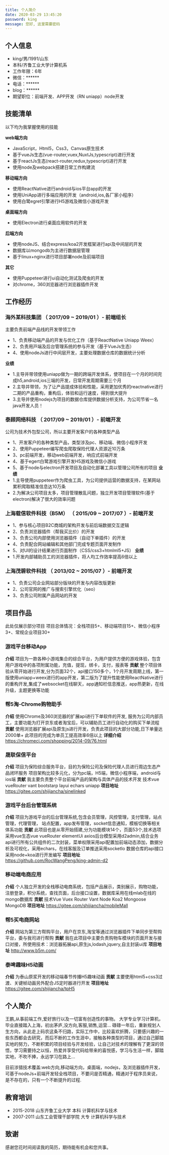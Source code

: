 ```yaml
---
title: 个⼈简介
date: 2020-03-29 13:45:20
password: king
message: 您好, 这里需要密码
---
```

## 个⼈信息
- king/男/1991/⼭东
- 本科/⻬鲁⼯业⼤学计算机系
- ⼯作年限：6年
- 微信：******
- 电话：******
- blog：******
- 期望职位：前端开发、APP开发（RN uniapp）node开发

## 技能清单
以下均为我掌握使⽤的技能

**web端方向**
- JavaScript，Html5，Css3，Canvas原⽣技术
- 基于vueJs生态(vue-router,vuex,NuxtJs,typescript)进行开发
- 基于reactJs生态(react-router,redux,typescript)进行开发
- 使用node及webpack搭建日常工作构建流

**移动端方向**
- 使⽤ReactNative进⾏android与ios平台app的开发
- 使⽤UniApp进⾏多端应用的开发（android,ios,各厂家小程序）
- 使⽤白鹭egret引擎进行H5游戏及微信小游戏开发

**桌面端方向**
- 使⽤Electron进⾏桌面应用软件的开发

**后端方向**
- 使⽤nodeJS、结合express/koa2开发框架进行api及中间层的开发
- 数据库以mongodb为主进行数据层管理
- 基于linux+nginx进行项目部署node及前端项目

**其它**
- 使用Puppeteer进行ui自动化测试及爬虫的开发
- 对chrome，360浏览器进行浏览器插件开发

## ⼯作经历

### 海外某科技集团 （ 2017/09 ~ 2019/01 ）- 前端组长
主要负责前端产品线的开发带领⼯作
- 1、负责移动端产品的开发与优化⼯作（基于ReactNative Uniapp Weex）
- 2、负责⽤⼾端及后台管理系统的参与开发（基于VueJs⽣态）
- 4、使用nodeJs进行中间层开发，主要处理数据仓库的数据统计分析

**业绩**
- 1.主导并带领使用uniapp做为一期的跨端开发体系，使项目在一个月的时间完成h5,android,ios三端的开发，日常开发周期需要三个月
- 2.主导并带领，为了让产品提成体验和性能，采用更加优秀的reactnative进行二期的产品重构，重构后，体验和运行速度，得到很大提升
- 3.主导并使用nodejs为项目的数据仓库提供数据分析支持，为公司节省一名java开发人员！

### 泰顾⽹络科技 （ 2017/09 ~ 2019/01 ）- 前端开发
公司为技术外包型公司，所以主要开发客户的各种类型产品
- 1、开发客户的各种类型产品，类型涉及pc、移动端、微信⼩程序开发
- 2、使用Puppeteer编写爬虫爬取保险代理人资源近10万条
- 3、pc前端开发，移动web前端开发，响应式前端开发 
- 4、基于egert白鹭游戏引擎开发H5游戏及微信小游戏
- 5、基于node与electron开发项目及自动化部署工具以管理公司所有的项目
**业绩**
- 1.主导使用puppeteer作为爬虫工具，为公司提供运营的数据支持，在某网站累积爬取精准信息达10万条
- 2.为解决公司项目太多，项目管理散乱问题，独立开发项目管理软件(基于electron)解决了很大的效率问题

### 上海载信软件科技（B5M） （ 2015/09 ~ 2017/07 ）- 前端开发
- 1、参与核⼼项⽬B2C商城的架构开发与前后端数据交互逻辑
- 2、负责浏览器插件（帮我买比价）的开发
- 3、负责公司内部使用浏览器插件（自动下单插件）的开发
- 4、负责配合⽹站编辑和其他部⻔完成专题⻚⾯开发制作
- 5、对UI的设计结果进⾏⻚⾯制作（CSS/css3+htmlml5+JS）
**业绩**
- 1.开发内部辅助员工的浏览器插件，将人均工作效率提高6倍以上

### 上海茂碧软件科技 （ 2013/02 ~ 2015/07 ）- 前端开发
- 1、负责公司企业⽹站部分版块的开发与内容改版更新
- 2、公司官⽹的推⼴与搜索引擎优化（seo）
- 3、负责公司附属产品⽹站的开发

## 项目作品
此处仅展示部分项目
项目总体情况：全栈项目5+、移动端项目15+、微信小程序3+、常规企业项目30+

### 游戏平台移动App
**介绍**
项目为一款各种小游戏集合的综合平台，为用户提供方便的游戏体验，包含用户游戏中的各项附属功能，充值，提现，绑卡，支付，报表等
**贡献**
整个项目体验从零开始进行开发,分为页面32个，api接口150多个，1个月开发周期上线，第一版使用uniapp+weex进行的app开发，第二版为了提升性能使用ReactNative进行的重构开发,集成了websocket在线聊天，app通知栏信息推送，app热更新，在线升级，主题更换等功能

### 帮5淘-Chrome购物助手
**介绍**
使用Chrome及360浏览器的扩展api进行下单软件的开发, 服务为公司内部员工，主要功能为打开京东或者淘宝后，可以辅助员工进行自动化的购买下单流程
**贡献**
使用浏览器扩展api及原生js进行开发，负责此项目的大部分功能,日下单量达2000单+
此项目的完成为单员工提高效率6倍以上
**详细介绍**
https://chromecj.com/shopping/2014-09/76.html

### 晟联保信平台
**介绍**
项目为保险综合服务平台，目的为保险公司及保险代理人员进行周边生态产品闭环服务
项目架构比较多元化，分为pc端，H5端，微信小程序端，android与ios端
**贡献**
我主要负责整个平台前端产品的架构与具体产品的技术开发
技术vue vueRouter vant bootstarp layui echars uniapp
**项目地址**
https://gitee.com/shijiancha/sinelinked

### 游戏平台后台管理系统
**介绍**
项目为游戏平台的后台管理系统,包含会员管理，⻛控管理，⽀付管理，站点管理，代理管理，
站点配置，app发布管理，socket信息通知，模板切换等相关体系功能
**贡献**
此项目也是从零开始搭建,分为功能模块14个，页面53个,技术选项采用vue生态vue vueRouter elementUi axios后台模型采用d2admin,结合业务api进行所有公共组件的二次封装，菜单权限采用api配置加前端动态添加，数据分析及可视化，采用echars，在线客服及订单推送采用socketIo
数据仓库的api接口采用node+koa进行开发编写
**项目地址**
https://github.com/RocWangPeng/king-admin-d2

### 移动端电商应用
**介绍**
个人独立开发的全栈移动电商系统，包括产品展示，类别展示，购物功能，注册登录，积分系统，查找页面，后台接口设置，数据库采用在线mlab在线的mongo数据库
**贡献**
技术Vue Vuex Router Vant Node Koa2 Mongoose MongoDB
**项目地址**
https://gitee.com/shijiancha/mobileMall

### 帮5买电商网站
**介绍**
网站为第三方帮购平台，用户在京东,淘宝等通过浏览器插件下单同步至帮购平台，委与我司进行帮购
**贡献**
我在此项目中主要负责购物车模块的页面开发与接口对接，所使用技术：浏览器拓展api,原生js,lodash,jquery,自主封装ui库
**项目地址**
http://www.b5m.com/

### 泰啤趣味H5动画
**介绍**
为泰山原浆开发的移动端春节传播H5趣味动画
**贡献**
主要使用html5+css3过渡、关键帧动画另外配合JS定时器进行开发
**项目地址**
https://gitee.com/shijiancha/tpH5

## 个人简介
王鹏,从事前端工作,爱好旅行以及一切富有创造性的事物。
大学专业学习计算机，毕业直接踏入上海，初出茅庐,没方向,客服,销售,运营...
碌碌一年后，重新规划人生方向，从此走上码农这条不归路，实际工作中，比较喜欢折腾，只要感兴趣的一些东西都会去研究，而后不断的工作生涯中，接触各种类型的项目，通过自己脚踏实地的努力，不断积累的项目经验与开发经验，让自己对技术的理解有了更深的领悟，学习需要持之以恒，热爱并享受代码给带来的喜悦感，学习与生活一样，脚踏实地，不吹不捧，永远学习在路上...

目前涉猎技术覆盖:web方向,移动端方向，桌面端，nodejs，及浏览器插件开发，可基于nodeJs+前端开发轻全栈项目，不要问是否精通，精通对于程序员来说，是不存在的，只有一个不断提升的过程.

## 教育培训
- 2015-2018   山东齐鲁工业大学  本科  计算机科学与技术
- 2007-2011   山东工会管理干部学院  大专  计算机科学与技术

## 致谢
感谢您花时间阅读我的简历，期待能有机会和您共事。